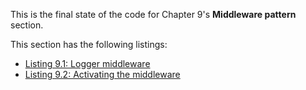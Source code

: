 
This is the final state of the code for Chapter 9's **Middleware pattern** section.

This section has the following listings:

- [Listing 9.1: Logger middleware](../../all-listings/09-composition-patterns/01-logger-middleware.md)
- [Listing 9.2: Activating the middleware](../../all-listings/09-composition-patterns/02-activating-the-middleware.md)
